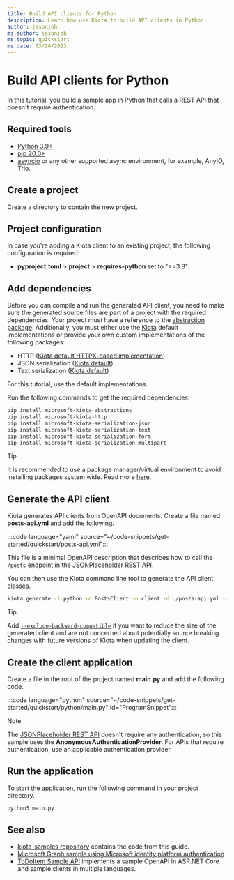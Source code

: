 ```yaml
---
title: Build API clients for Python
description: Learn how use Kiota to build API clients in Python.
author: jasonjoh
ms.author: jasonjoh
ms.topic: quickstart
ms.date: 03/24/2023
---
```


# Build API clients for Python

In this tutorial, you build a sample app in Python that calls a REST API that doesn't require authentication.

## Required tools

- [Python 3.9+](https://www.python.org/)
- [pip 20.0+](https://pip.pypa.io/en/stable/)
- [asyncio](https://docs.python.org/3/library/asyncio.html) or any other supported async environment, for example, AnyIO, Trio.

## Create a project

Create a directory to contain the new project.

## Project configuration

In case you're adding a Kiota client to an existing project, the following configuration is required:

- **pyproject.toml** > **project** > **requires-python** set to ">=3.8".

## Add dependencies

Before you can compile and run the generated API client, you need to make sure the generated source files are part of a project with the required dependencies. Your project must have a reference to the [abstraction package](https://github.com/microsoft/kiota-abstractions-python). Additionally, you must either use the [Kiota](https://github.com/microsoft/kiota) default implementations or provide your own custom implementations of the following packages:

- HTTP ([Kiota default HTTPX-based implementation](https://github.com/microsoft/kiota-http-python))
- JSON serialization ([Kiota default](https://github.com/microsoft/kiota-serialization-json-python))
- Text serialization ([Kiota default](https://github.com/microsoft/kiota-serialization-text-python))

For this tutorial, use the default implementations.

Run the following commands to get the required dependencies:

```bash
pip install microsoft-kiota-abstractions
pip install microsoft-kiota-http
pip install microsoft-kiota-serialization-json
pip install microsoft-kiota-serialization-text
pip install microsoft-kiota-serialization-form
pip install microsoft-kiota-serialization-multipart
```

> [!TIP]
> It is recommended to use a package manager/virtual environment to avoid installing packages system wide. Read more [here](https://packaging.python.org/en/latest/).

## Generate the API client

Kiota generates API clients from OpenAPI documents. Create a file named **posts-api.yml** and add the following.

:::code language="yaml" source="~/code-snippets/get-started/quickstart/posts-api.yml":::

This file is a minimal OpenAPI description that describes how to call the `/posts` endpoint in the [JSONPlaceholder REST API](https://jsonplaceholder.typicode.com/).

You can then use the Kiota command line tool to generate the API client classes.

```bash
kiota generate -l python -c PostsClient -n client -d ./posts-api.yml -o ./client
```

> [!TIP]
> Add [`--exclude-backward-compatible`](../using.md#--exclude-backward-compatible---ebc)
> if you want to reduce the size of the generated client and are not concerned about
> potentially source breaking changes with future versions of Kiota when updating the client.

## Create the client application

Create a file in the root of the project named **main.py** and add the following code.

:::code language="python" source="~/code-snippets/get-started/quickstart/python/main.py" id="ProgramSnippet":::

> [!NOTE]
> The [JSONPlaceholder REST API](https://jsonplaceholder.typicode.com/) doesn't require any authentication, so this sample uses the **AnonymousAuthenticationProvider**. For APIs that require authentication, use an applicable authentication provider.

## Run the application

To start the application, run the following command in your project directory.

```bash
python3 main.py
```

## See also

- [kiota-samples repository](https://github.com/microsoft/kiota-samples/tree/main/get-started/quickstart/php) contains the code from this guide.
- [Microsoft Graph sample using Microsoft identity platform authentication](https://github.com/microsoft/kiota-samples/tree/main/get-started/azure-auth/php)
- [ToDoItem Sample API](https://github.com/microsoft/kiota-samples/tree/main/sample-api) implements a sample OpenAPI in ASP.NET Core and sample clients in multiple languages.
